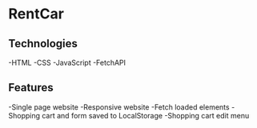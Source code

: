 # RentCar

## Technologies
-HTML
-CSS
-JavaScript
-FetchAPI

## Features
-Single page website
-Responsive website
-Fetch loaded elements
-Shopping cart and form saved to LocalStorage
-Shopping cart edit menu
